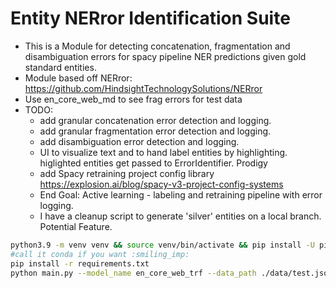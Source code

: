 # Entity NERror Identification Suite

- This is a Module for detecting concatenation, fragmentation and disambiguation errors for spacy pipeline NER predictions given gold standard entities.
- Module based off NERror: https://github.com/HindsightTechnologySolutions/NERror
- Use en_core_web_md to see frag errors for test data
- TODO:
    - add granular concatenation error detection and logging.
    - add granular fragmentation error detection and logging.
    - add disambiguation error detection and logging.
    - UI to visualize text and to hand label entities by highlighting. higlighted entities get passed to ErrorIdentifier. Prodigy
    - add Spacy retraining project config library https://explosion.ai/blog/spacy-v3-project-config-systems
    - End Goal: Active learning - labeling and retraining pipeline with error logging.
    - I have a cleanup script to generate 'silver' entities on a local branch. Potential Feature.

```bash
python3.9 -m venv venv && source venv/bin/activate && pip install -U pip setuptools wheel #Use an alias
#call it conda if you want :smiling_imp:
pip install -r requirements.txt
python main.py --model_name en_core_web_trf --data_path ./data/test.json
```